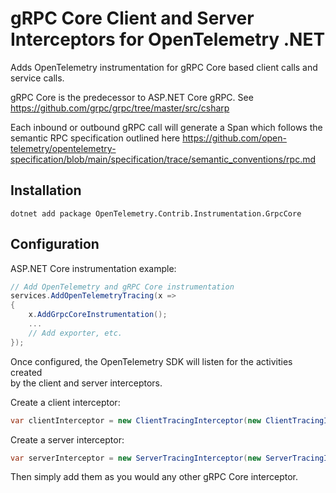 # gRPC Core Client and Server Interceptors for OpenTelemetry .NET

Adds OpenTelemetry instrumentation for gRPC Core based client calls and service calls.

gRPC Core is the predecessor to ASP.NET Core gRPC. See <https://github.com/grpc/grpc/tree/master/src/csharp>

Each inbound or outbound gRPC call will generate a Span which follows the  
semantic RPC specification outlined here <https://github.com/open-telemetry/opentelemetry-specification/blob/main/specification/trace/semantic_conventions/rpc.md>

## Installation

```shell
dotnet add package OpenTelemetry.Contrib.Instrumentation.GrpcCore
```

## Configuration

ASP.NET Core instrumentation example:

```csharp
// Add OpenTelemetry and gRPC Core instrumentation
services.AddOpenTelemetryTracing(x =>
{
    x.AddGrpcCoreInstrumentation();
    ...
    // Add exporter, etc.
});
```

Once configured, the OpenTelemetry SDK will listen for the activities created  
by the client and server interceptors.

Create a client interceptor:

```csharp
var clientInterceptor = new ClientTracingInterceptor(new ClientTracingInterceptorOptions());
```

Create a server interceptor:

```csharp
var serverInterceptor = new ServerTracingInterceptor(new ServerTracingInterceptorOptions());
```

Then simply add them as you would any other gRPC Core interceptor.
